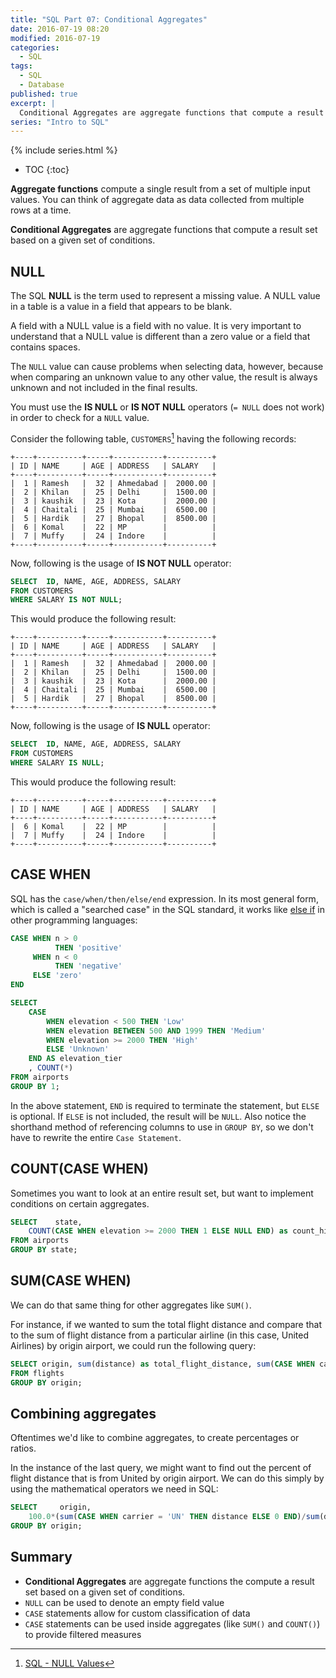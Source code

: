 ```yaml
---
title: "SQL Part 07: Conditional Aggregates"
date: 2016-07-19 08:20
modified: 2016-07-19
categories:
  - SQL
tags:
  - SQL
  - Database
published: true
excerpt: |
  Conditional Aggregates are aggregate functions that compute a result set based on a given set of conditions.
series: "Intro to SQL"	
---
```

{% include series.html %}

* TOC
{:toc}

**Aggregate functions** compute a single result from a set of multiple input values. You can think of aggregate data as data collected from multiple rows at a time. 

**Conditional Aggregates** are aggregate functions that compute a result set based on a given set of conditions.

## NULL

The SQL **NULL** is the term used to represent a missing value. A NULL value in a table is a value in a field that appears to be blank.

A field with a NULL value is a field with no value. It is very important to understand that a NULL value is different than a zero value or a field that contains spaces.

The `NULL` value can cause problems when selecting data, however, because when comparing an unknown value to any other value, the result is always unknown and not included in the final results.

You must use the **IS NULL** or **IS NOT NULL** operators (`= NULL` does not work) in order to check for a `NULL` value.

Consider the following table, `CUSTOMERS`[^1] having the following records:

```
+----+----------+-----+-----------+----------+
| ID | NAME     | AGE | ADDRESS   | SALARY   |
+----+----------+-----+-----------+----------+
|  1 | Ramesh   |  32 | Ahmedabad |  2000.00 |
|  2 | Khilan   |  25 | Delhi     |  1500.00 |
|  3 | kaushik  |  23 | Kota      |  2000.00 |
|  4 | Chaitali |  25 | Mumbai    |  6500.00 |
|  5 | Hardik   |  27 | Bhopal    |  8500.00 |
|  6 | Komal    |  22 | MP        |          |
|  7 | Muffy    |  24 | Indore    |          |
+----+----------+-----+-----------+----------+
```

Now, following is the usage of **IS NOT NULL** operator:

```sql
SELECT  ID, NAME, AGE, ADDRESS, SALARY
FROM CUSTOMERS
WHERE SALARY IS NOT NULL;
```

This would produce the following result:

```
+----+----------+-----+-----------+----------+
| ID | NAME     | AGE | ADDRESS   | SALARY   |
+----+----------+-----+-----------+----------+
|  1 | Ramesh   |  32 | Ahmedabad |  2000.00 |
|  2 | Khilan   |  25 | Delhi     |  1500.00 |
|  3 | kaushik  |  23 | Kota      |  2000.00 |
|  4 | Chaitali |  25 | Mumbai    |  6500.00 |
|  5 | Hardik   |  27 | Bhopal    |  8500.00 |
+----+----------+-----+-----------+----------+
```

Now, following is the usage of **IS NULL** operator:

```sql
SELECT  ID, NAME, AGE, ADDRESS, SALARY
FROM CUSTOMERS
WHERE SALARY IS NULL;
```

This would produce the following result:

```
+----+----------+-----+-----------+----------+
| ID | NAME     | AGE | ADDRESS   | SALARY   |
+----+----------+-----+-----------+----------+
|  6 | Komal    |  22 | MP        |          |
|  7 | Muffy    |  24 | Indore    |          |
+----+----------+-----+-----------+----------+
```

## CASE WHEN

SQL has the `case/when/then/else/end` expression. In its most general form, which is called a "searched case" in the SQL standard, it works like [else if](https://en.wikipedia.org/wiki/Conditional_%28programming%29#Else_if) in other programming languages:

```sql
CASE WHEN n > 0
          THEN 'positive'
     WHEN n < 0
          THEN 'negative'
     ELSE 'zero'
END
```

```sql
SELECT
    CASE
        WHEN elevation < 500 THEN 'Low'
        WHEN elevation BETWEEN 500 AND 1999 THEN 'Medium'
        WHEN elevation >= 2000 THEN 'High'
        ELSE 'Unknown'
    END AS elevation_tier
    , COUNT(*)
FROM airports
GROUP BY 1;
```

In the above statement, `END` is required to terminate the statement, but `ELSE` is optional. If `ELSE` is not included, the result will be `NULL`. Also notice the shorthand method of referencing columns to use in `GROUP BY`, so we don't have to rewrite the entire `Case Statement`.

## COUNT(CASE WHEN)

Sometimes you want to look at an entire result set, but want to implement conditions on certain aggregates. 

```sql
SELECT    state, 
    COUNT(CASE WHEN elevation >= 2000 THEN 1 ELSE NULL END) as count_high_elevation_aiports 
FROM airports 
GROUP BY state;
```

## SUM(CASE WHEN)

We can do that same thing for other aggregates like `SUM()`. 

For instance, if we wanted to sum the total flight distance and compare that to the sum of flight distance from a particular airline (in this 
case, United Airlines) by origin airport, we could run the following 
query: 

```sql
SELECT origin, sum(distance) as total_flight_distance, sum(CASE WHEN carrier = 'UA' THEN distance ELSE 0 END) as total_united_flight_distance 
FROM flights 
GROUP BY origin;
```

## Combining aggregates

Oftentimes we'd like to combine aggregates, to create percentages or ratios. 

In the instance of the last query, we might want to find out the percent of flight distance that is from United by origin airport. We can do this simply by using the mathematical operators we need in SQL: 

```sql
SELECT     origin, 
    100.0*(sum(CASE WHEN carrier = 'UN' THEN distance ELSE 0 END)/sum(distance)) as percentage_flight_distance_from_united FROM flights 
GROUP BY origin;
```

## Summary

- **Conditional Aggregates** are aggregate functions the compute a result set based on a given set of conditions. 
- `NULL` can be used to denote an empty field value
- `CASE` statements allow for custom classification of data
- `CASE` statements can be used inside aggregates (like `SUM()` and `COUNT()`) to provide filtered measures


[^1]: [SQL - NULL Values](http://www.tutorialspoint.com/sql/sql-null-values.htm)








[^1]: [SQL - NULL Values](http://www.tutorialspoint.com/sql/sql-null-values.htm)
